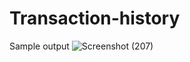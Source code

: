 # Transaction-history
Sample output
![Screenshot (207)](https://github.com/user-attachments/assets/e743cd64-0b8f-4da4-91cd-e4e2fe5a62a9)
